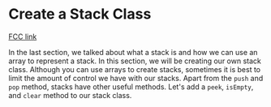 # Create a Stack Class

[FCC link](https://www.freecodecamp.org/learn/coding-interview-prep/data-structures/create-a-stack-class)

In the last section, we talked about what a stack is and how we can use an array
to represent a stack. In this section, we will be creating our own stack class.
Although you can use arrays to create stacks, sometimes it is best to limit the
amount of control we have with our stacks. Apart from the `push` and `pop`
method, stacks have other useful methods. Let's add a `peek`, `isEmpty`, and
`clear` method to our stack class.
